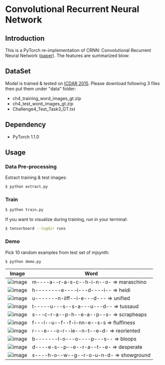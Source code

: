 # Convolutional Recurrent Neural Network

## Introduction

This is a PyTorch re-implementation of CRNN: Convolutional Recurrent Neural Network ([paper](https://arxiv.org/pdf/1507.05717.pdf)). The features are summarized blow:


## DataSet

Model is trained & tested on [ICDAR 2015](http://rrc.cvc.uab.es/?ch=4&com=downloads). Please download following 3 files then put them under "data" folder:
- ch4_training_word_images_gt.zip
- ch4_test_word_images_gt.zip
- Challenge4_Test_Task3_GT.txt

## Dependency

- PyTorch 1.1.0

## Usage
### Data Pre-processing
Extract training & test images:
```bash
$ python extract.py
```

### Train
```bash
$ python train.py
```

If you want to visualize during training, run in your terminal:
```bash
$ tensorboard --logdir runs
```

### Demo
Pick 10 random examples from test set of mjsynth:
```bash
$ python demo.py
```

Image| Word|
|----|----|
|![image](https://github.com/foamliu/CRNN/raw/master/images/img_0.jpg)|m----a--r-a-s-c--h-i-n--o- => maraschino          |
|![image](https://github.com/foamliu/CRNN/raw/master/images/img_1.jpg)|h--------e----i---d----i-- => heidi               |
|![image](https://github.com/foamliu/CRNN/raw/master/images/img_2.jpg)|u-------n-iiff--i-e---d--- => unified             |
|![image](https://github.com/foamliu/CRNN/raw/master/images/img_3.jpg)|t-----u---s--s-a---u---d-- => tussaud             |
|![image](https://github.com/foamliu/CRNN/raw/master/images/img_4.jpg)|s---c-r-a--p-h--e-a--p--s- => scrapheaps          |
|![image](https://github.com/foamliu/CRNN/raw/master/images/img_5.jpg)|f---l--u--f--f-i-nn-e--s-s => fluffiness          |
|![image](https://github.com/foamliu/CRNN/raw/master/images/img_6.jpg)|r---e---o-r--ie--n-t--e-d- => reoriented          |
|![image](https://github.com/foamliu/CRNN/raw/master/images/img_7.jpg)|b-------l-o---o----p---s-- => bloops              |
|![image](https://github.com/foamliu/CRNN/raw/master/images/img_8.jpg)|d----e-s--p--e--r-a--t--e- => desperate           |
|![image](https://github.com/foamliu/CRNN/raw/master/images/img_9.jpg)|s----h-o--w--g--r-o-u-n-d- => showground          |